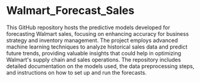 # Walmart_Forecast_Sales


This GitHub repository hosts the predictive models developed for forecasting Walmart sales, focusing on enhancing accuracy for business strategy and inventory management. The project employs advanced machine learning techniques to analyze historical sales data and predict future trends, providing valuable insights that could help in optimizing Walmart's supply chain and sales operations. The repository includes detailed documentation on the models used, the data preprocessing steps, and instructions on how to set up and run the forecasts.
